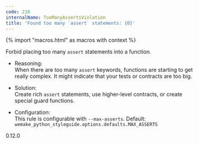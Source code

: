 ```yaml
---
code: 218
internalName: TooManyAssertsViolation
title: 'Found too many `assert` statements: {0}'
---
```


{% import "macros.html" as macros with context %}

Forbid placing too many `assert` statements into a function.

  - Reasoning:  
    When there are too many `assert` keywords, functions are starting to
    get really complex. It might indicate that your tests or contracts
    are too big.

  - Solution:  
    Create rich `assert` statements, use higher-level contracts, or
    create special guard functions.

  - Configuration:  
    This rule is configurable with `--max-asserts`. Default:
    `wemake_python_styleguide.options.defaults.MAX_ASSERTS`

<div class="versionadded">

0.12.0

</div>